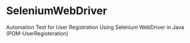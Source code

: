 # SeleniumWebDriver



Automation Test for User Registration Using Selenium WebDriver in Java (POM-UserRegisteration)
